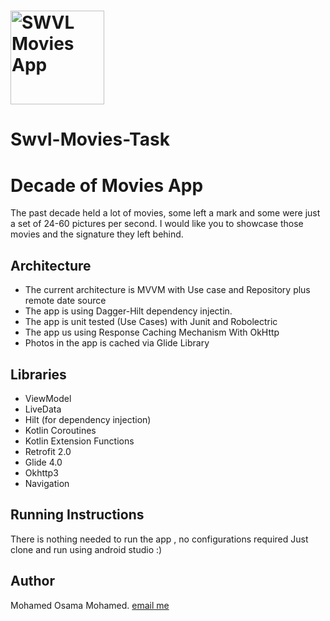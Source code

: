 # <img src="https://swvl.com/assets/img/swvl-logo.svg" height=150 alt="SWVL Movies App" />
# Swvl-Movies-Task
# Decade of Movies App

The past decade held a lot of movies, some left a mark and some were just a set of 24-60 pictures per second.
I would like you to showcase those movies and the signature they left behind.

## Architecture

* The current architecture is MVVM with Use case and Repository plus remote date source
* The app is using Dagger-Hilt dependency injectin.
* The app is unit tested (Use Cases) with Junit and Robolectric
* The app us using Response Caching Mechanism With OkHttp
* Photos in the app is cached via Glide Library

## Libraries

 * ViewModel
 * LiveData
 * Hilt (for dependency injection)
 * Kotlin Coroutines
 * Kotlin Extension Functions
 * Retrofit 2.0
 * Glide 4.0
 * Okhttp3
 * Navigation
  
## Running Instructions

There is nothing needed to run the app , no configurations required
Just clone and run using android studio :)

## Author

Mohamed Osama Mohamed.
[email me](mailto:mohamed.osama.sultan@gmail.com)
